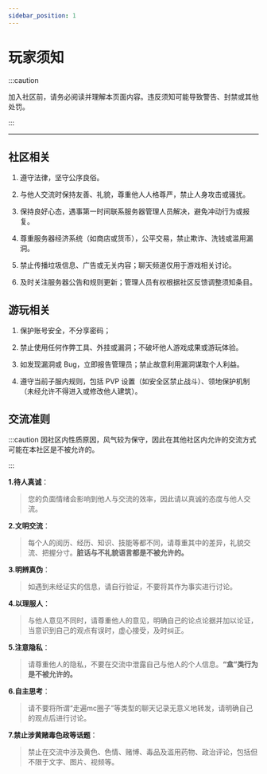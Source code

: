 ```yaml
---
sidebar_position: 1
---
```


# 玩家须知

:::caution

加入社区前，请务必阅读并理解本页面内容。违反须知可能导致警告、封禁或其他处罚。

:::

***


## 社区相关

1. 遵守法律，坚守公序良俗。

2. 与他人交流时保持友善、礼貌，尊重他人人格尊严，禁止人身攻击或骚扰。

3. 保持良好心态，遇事第一时间联系服务器管理人员解决，避免冲动行为或报复。

4. 尊重服务器经济系统（如商店或货币），公平交易，禁止欺诈、洗钱或滥用漏洞。

5. 禁止传播垃圾信息、广告或无关内容；聊天频道仅用于游戏相关讨论。

6. 及时关注服务器公告和规则更新；管理人员有权根据社区反馈调整须知条目。



## 游玩相关

1. 保护账号安全，不分享密码；

2. 禁止使用任何作弊工具、外挂或漏洞；不破坏他人游戏成果或游玩体验。

3. 如发现漏洞或 Bug，立即报告管理员；禁止故意利用漏洞谋取个人利益。

4. 遵守当前子服内规则，包括 PVP 设置（如安全区禁止战斗）、领地保护机制（未经允许不得进入或修改他人建筑）。

## 交流准则

:::caution
因社区内性质原因，风气较为保守，因此在其他社区内允许的交流方式可能在本社区是不被允许的。

:::

**1.待人真诚**：
> 您的负面情绪会影响到他人与交流的效率，因此请以真诚的态度与他人交流。

**2.文明交流**：
> 每个人的阅历、经历、知识、技能等都不同，请尊重其中的差异，礼貌交流、把握分寸。**脏话与不礼貌语言都是不被允许的。**

**3.明辨真伪**：
> 如遇到未经证实的信息，请自行验证，不要将其作为事实进行讨论。

**4.以理服人**：
> 与他人意见不同时，请尊重他人的意见，明确自己的论点论据并加以论证，当意识到自己的观点有误时，虚心接受，及时纠正。

**5.注意隐私**：
> 请尊重他人的隐私，不要在交流中泄露自己与他人的个人信息。**“盒”类行为是不被允许的。**

**6.自主思考**：
> 请不要将所谓“走遍mc圈子”等类型的聊天记录无意义地转发，请明确自己的观点后进行讨论。

**7.禁止涉黄赌毒色政等话题**：
> 禁止在交流中涉及黄色、色情、赌博、毒品及滥用药物、政治评论，包括但不限于文字、图片、视频等。
